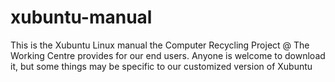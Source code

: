 # xubuntu-manual
This is the Xubuntu Linux manual the Computer Recycling Project @ The Working Centre provides for our end users. Anyone is welcome to download it, but some things may be specific to our customized version of Xubuntu
